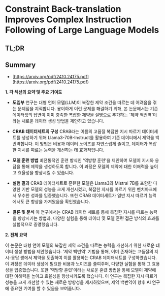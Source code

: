 # Constraint Back-translation Improves Complex Instruction Following of Large Language Models
## TL;DR
## Summary
- [https://arxiv.org/pdf/2410.24175.pdf](https://arxiv.org/pdf/2410.24175.pdf)

**1. 각 섹션의 요약 및 주요 기여도**

- **도입부**
  연구는 대형 언어 모델(LLM)이 복잡한 제약 조건을 따르는 데 어려움을 겪는 문제점을 지적합니다. 용이하게 이런 문제를 해결하기 위해, 본 논문에서는 기존 데이터셋의 답변이 이미 충족한 복잡한 제약을 설명으로 추가하는 '제약 백번역'이라는 새로운 데이터 생성 방법을 제안하고 있습니다.

- **CRAB 데이터세트의 구성**
  CRAB라는 이름의 고품질 복잡한 지시 따르기 데이터세트를 생성하기 위해 Llama3-70B-Instruct를 활용하여 기존 데이터에서 제약을 백번역합니다. 이 방법은 비용과 데이터 노이즈를 자연스럽게 줄이고, 데이터가 복잡한 지시를 따르는 능력을 개선하는 데 효과적입니다.

- **모델 훈련 방법**
  비전통적인 훈련 방식인 '역방향 훈련'을 제안하여 모델이 지시와 응답을 통해 제약을 생성하도록 합니다. 이 과정은 모델의 제약에 대한 이해력을 높이고 효율성을 향상시킬 수 있습니다.

- **실험 결과**
  CRAB 데이터세트로 훈련한 모델은 Llama3와 Mistral 7B를 포함한 다양한 기반 모델의 성능을 크게 개선시켰고, 복잡한 지시를 따르기 위한 벤치마크에서 우수한 성과를 입증했습니다. 또한 CRAB 데이터세트가 일반 지시 따르기 능력에서도 큰 향상을 가져왔음을 확인했습니다.

- **결론 및 분석**
  이 연구에서는 CRAB 데이터 세트를 통해 복잡한 지시를 따르는 능력을 향상시키는 방법과, 다양한 실험을 통해 데이터 및 모델 훈련 접근 방식의 효과를 실험적으로 증명했습니다.

**2. 전체 요약**

이 논문은 대형 언어 모델의 복잡한 제약 조건을 따르는 능력을 개선하기 위한 새로운 데이터 생성 방법을 제안했습니다. '제약 백번역' 기법을 통해, 이미 존재하는 고품질의 지시-응답 쌍에서 제약을 도출하여 이를 활용하는 CRAB 데이터세트를 구성하였습니다. 이 과정은 데이터 생성에 필요한 비용과 노이즈를 줄여주며, 다양한 실험을 통해 그 효용성을 입증했습니다. 또한 '역방향 훈련'이라는 새로운 훈련 방법을 통해 모델이 제약에 대한 이해력을 높이고 효율성을 향상시키도록 했습니다. 이 연구는 복잡한 지시 따르기 성능을 크게 개선할 수 있는 새로운 방향성을 제시하였으며, 제약 백번역이 향후 AI 연구에 중요한 기여를 할 수 있음을 보여줍니다.